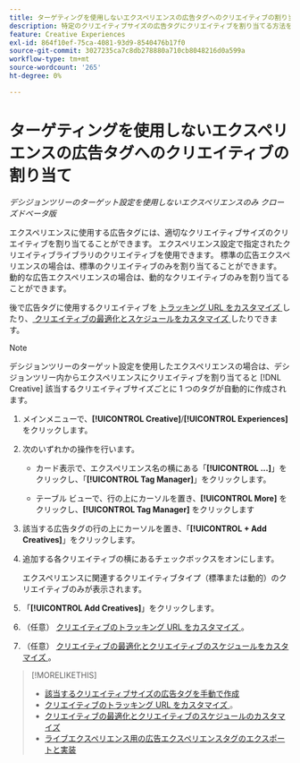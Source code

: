 ```yaml
---
title: ターゲティングを使用しないエクスペリエンスの広告タグへのクリエイティブの割り当て
description: 特定のクリエイティブサイズの広告タグにクリエイティブを割り当てる方法を説明します。
feature: Creative Experiences
exl-id: 864f10ef-75ca-4081-93d9-8540476b17f0
source-git-commit: 3027235ca7c8db278880a710cb8048216d0a599a
workflow-type: tm+mt
source-wordcount: '265'
ht-degree: 0%

---
```


# ターゲティングを使用しないエクスペリエンスの広告タグへのクリエイティブの割り当て

*デシジョンツリーのターゲット設定を使用しないエクスペリエンスのみ*
*クローズドベータ版*

エクスペリエンスに使用する広告タグには、適切なクリエイティブサイズのクリエイティブを割り当てることができます。 エクスペリエンス設定で指定されたクリエイティブライブラリのクリエイティブを使用できます。 標準の広告エクスペリエンスの場合は、標準のクリエイティブのみを割り当てることができます。 動的な広告エクスペリエンスの場合は、動的なクリエイティブのみを割り当てることができます。<!-- Clarify what this does. It adds the image to the experience, but how does optimization work with multiple ad tags? -->

後で広告タグに使用するクリエイティブを [ トラッキング URL をカスタマイズ ](experience-tracking-urls-no-targeting.md) したり、[ クリエイティブの最適化とスケジュールをカスタマイズ ](experience-optimization-scheduling-no-targeting.md) したりできます。

>[!NOTE]
>
>デシジョンツリーのターゲット設定を使用したエクスペリエンスの場合は、デシジョンツリー内からエクスペリエンスにクリエイティブを割り当てると [!DNL Creative] 該当するクリエイティブサイズごとに 1 つのタグが自動的に作成されます。

1. メインメニューで、**[!UICONTROL Creative]**/**[!UICONTROL Experiences]** をクリックします。

1. 次のいずれかの操作を行います。

   * カード表示で、エクスペリエンス名の横にある「**[!UICONTROL ...]**」をクリックし、「**[!UICONTROL Tag Manager]**」をクリックします。

   * テーブル ビューで、行の上にカーソルを置き、**[!UICONTROL More]** をクリックし、**[!UICONTROL Tag Manager]** をクリックします

1. 該当する広告タグの行の上にカーソルを置き、「**[!UICONTROL + Add Creatives]**」をクリックします。<!-- Tag Manager has only a list view, but no card view, as of 2/2. -->

1. 追加する各クリエイティブの横にあるチェックボックスをオンにします。

   エクスペリエンスに関連するクリエイティブタイプ（標準または動的）のクリエイティブのみが表示されます。

1. 「**[!UICONTROL Add Creatives]**」をクリックします。

1. （任意） [ クリエイティブのトラッキング URL をカスタマイズ ](experience-tracking-urls-no-targeting.md)。

1. （任意） [ クリエイティブの最適化とクリエイティブのスケジュールをカスタマイズ ](experience-optimization-scheduling-no-targeting.md)。

>[!MORELIKETHIS]
>* [ 該当するクリエイティブサイズの広告タグを手動で作成 ](experience-tag-create-manually.md)
>* [ クリエイティブのトラッキング URL をカスタマイズ ](experience-tracking-urls-no-targeting.md)。
>* [ クリエイティブの最適化とクリエイティブのスケジュールのカスタマイズ ](experience-optimization-scheduling-no-targeting.md)
>* [ ライブエクスペリエンス用の広告エクスペリエンスタグのエクスポートと実装 ](experience-tag-export.md)
